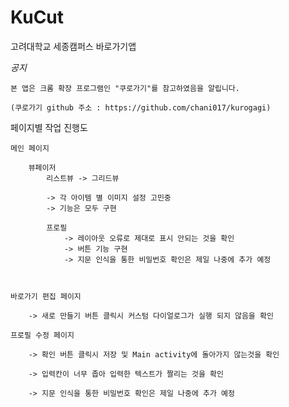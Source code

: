 # KuCut
 고려대학교 세종캠퍼스 바로가기앱

*공지*


	본 앱은 크롬 확장 프로그램인 "쿠로가기"를 참고하였음을 알립니다.
    
    (쿠로가기 github 주소 : https://github.com/chani017/kurogagi)

    
페이지별 작업 진행도
	
	메인 페이지
		
		뷰페이저
			리스트뷰 -> 그리드뷰

            -> 각 아이템 별 이미지 설정 고민중
            -> 기능은 모두 구현

			프로필
				-> 레이아웃 오류로 제대로 표시 안되는 것을 확인
                -> 버튼 기능 구현
                -> 지문 인식을 통한 비밀번호 확인은 제일 나중에 추가 예정



	바로가기 편집 페이지

		-> 새로 만들기 버튼 클릭시 커스텀 다이얼로그가 실행 되지 않음을 확인

	프로필 수정 페이지

		-> 확인 버튼 클릭시 저장 및 Main activity에 돌아가지 않는것을 확인

        -> 입력칸이 너무 좁아 입력한 텍스트가 짤리는 것을 확인

        -> 지문 인식을 통한 비밀번호 확인은 제일 나중에 추가 예정